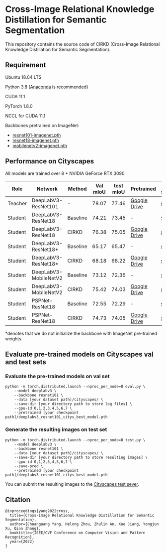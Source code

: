 #  Cross-Image Relational Knowledge Distillation for Semantic Segmentation

This repository contains the source code of CIRKD (Cross-Image Relational Knowledge Distillation for Semantic Segmentation).


## Requirement


Ubuntu 18.04 LTS

Python 3.8 ([Anaconda](https://www.anaconda.com/) is recommended)

CUDA 11.1

PyTorch 1.8.0

NCCL for CUDA 11.1

Backbones pretrained on ImageNet:
* [resnet101-imagenet.pth](https://drive.google.com/file/d/1V8-E4wm2VMsfnNiczSIDoSM7JJBMARkP/view?usp=sharing) 
* [resnet18-imagenet.pth](https://drive.google.com/file/d/1_i0n3ZePtQuh66uQIftiSwN7QAUlFb8_/view?usp=sharing) 
* [mobilenetv2-imagenet.pth](https://drive.google.com/file/d/12EDZjDSCuIpxPv-dkk1vrxA7ka0b0Yjv/view?usp=sharing) 

## Performance on Cityscapes

All models are trained over 8 * NVIDIA GeForce RTX 3090

| Role | Network |Method | Val mIoU|test mIoU|Pretrained |train script |
| -- | -- | -- |-- |-- |-- |-- |
|  Teacher | DeepLabV3-ResNet101|-|78.07 |77.46 |[Google Drive](https://drive.google.com/file/d/1zUdhYPYCDCclWU3Wo7GbbTlM8ibQ_UC1/view?usp=sharing) |[sh](https://github.com/winycg/CIRKD/train_scripts/train_baseline/deeplabv3_res101.sh)|
| Student| DeepLabV3-ResNet18|Baseline| 74.21 | 73.45|- |[sh](https://github.com/winycg/CIRKD/train_scripts/train_baseline/deeplabv3_res18.sh)|
| Student| DeepLabV3-ResNet18|CIRKD| 76.38 |75.05|[Google Drive](https://drive.google.com/file/d/1ebP28XJWJNDbU9OmnfT7x2JJWHWaDFMi/view?usp=sharing) |[sh](https://github.com/winycg/CIRKD/train_scripts/train_kd/deeplabv3_res18.sh)|
| Student| DeepLabV3-ResNet18*|Baseline|65.17 |65.47  |-|[sh](https://github.com/winycg/CIRKD/train_scripts/train_baseline/deeplabv3_res18_unpretrained.sh)|
| Student| DeepLabV3-ResNet18*|CIRKD|68.18|68.22|[Google Drive](https://drive.google.com/file/d/19mXtHup8HE9gH1DIfb9A7AA5kjYJyOag/view?usp=sharing) |[sh](https://github.com/winycg/CIRKD/train_scripts/train_kd/deeplabv3_res18_unpretrained.sh)|
| Student| DeepLabV3-MobileNetV2|Baseline|73.12|72.36|- |[sh](https://github.com/winycg/CIRKD/train_scripts/train_baseline/deeplabv3_mbv2.sh)|
| Student| DeepLabV3-MobileNetV2|CIRKD|75.42|74.03|[Google Drive](https://drive.google.com/file/d/1iw8GXxj612C_nRtBdS72kgIZ5nYOU1Ys/view?usp=sharing) |[sh](https://github.com/winycg/CIRKD/train_scripts/train_kd/deeplabv3_mbv2.sh)|
| Student| PSPNet-ResNet18|Baseline|72.55|72.29|- |[sh](https://github.com/winycg/CIRKD/train_scripts/train_baseline/deeplabv3_mbv2.sh)|
| Student| PSPNet-ResNet18|CIRKD|74.73|74.05|[Google Drive](https://drive.google.com/file/d/1zfpWVfzOpeVG7_WjeQPGB0rDl_XQX8ZG/view?usp=sharing) |[sh](https://github.com/winycg/CIRKD/train_scripts/train_kd/pspnet_res18.sh)|

*denotes that we do not initialize the backbone with ImageNet pre-trained weights.

## Evaluate pre-trained models on Cityscapes val and test sets

### Evaluate the pre-trained models on val set
```
python -m torch.distributed.launch --nproc_per_node=8 eval.py \
    --model deeplabv3 \
    --backbone resnet101 \
    --data [your dataset path]/cityscapes/ \
    --save-dir [your directory path to store log files] \
    --gpu-id 0,1,2,3,4,5,6,7 \
    --pretrained [your checkpoint path]/deeplabv3_resnet101_citys_best_model.pth
```

### Generate the resulting images on test set
```
python -m torch.distributed.launch --nproc_per_node=8 test.py \
    --model deeplabv3 \
    --backbone resnet101 \
    --data [your dataset path]/cityscapes/ \
    --save-dir [your directory path to store resulting images] \
    --gpu-id 0,1,2,3,4,5,6,7 \
    --save-pred \
    --pretrained [your checkpoint path]/deeplabv3_resnet101_citys_best_model.pth
```
You can submit the resulting images to the [Cityscapes test sever](https://www.cityscapes-dataset.com/submit/).
## Citation

```
@inproceedings{yang2022cross,
  title={Cross-Image Relational Knowledge Distillation for Semantic Segmentation},
  author={Chuanguang Yang, Helong Zhou, Zhulin An, Xue Jiang, Yongjun Xu, Qian Zhang},
  booktitle={IEEE/CVF Conference on Computer Vision and Pattern Recognition},
  year={2022}
}
```



